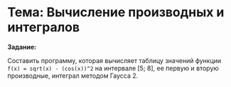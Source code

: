 # Тема: Вычисление производных и интегралов

**Задание:**

Составить программу, которая вычисляет таблицу значений функции `f(x) = sqrt(x) - (cos(x))^2` на интервале [5; 8], ее первую и вторую производные, интеграл методом Гаусса 2. 
